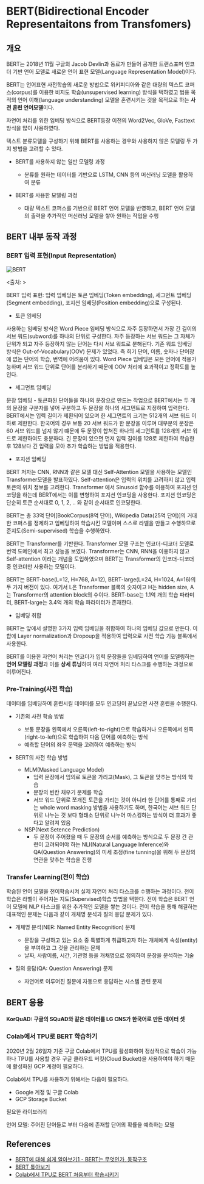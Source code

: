 # BERT(Bidirectional Encoder Representaitons from Transfomers)

## 개요

BERT는 2018년 11월 구글의 Jacob Devlin과 동료가 만들어 공개한 트랜스포머 인코더 기반 언어 모델로 새로운 언어 표현 모델(Language Representation Model)이다.


BERT는 언어표현 사전학습의 새로운 방법으로 위키피디아와 같은 대량의 텍스트 코퍼스(corpus)를 이용한 비지도 학습(unsupervised learning) 방식을 택하였고 범용 목적의 언어 이해(language understanding) 모델을 혼련시키는 것을 목적으로 하는 **사전 훈련 언어모델**이다.

자연어 처리를 위한 임베딩 방식으로 BERT등장 이전의 Word2Vec, GloVe, Fasttext 방식을 많이 사용하였다. 

텍스트 분류모델을 구성하기 위해 BERT를 사용하는 경우와 사용하지 않은 모델링 두 가지 방법을 고려할 수 있다.

* BERT를 사용하지 않는 일반 모델링 과정
  - 분류를 원하는 데이터를 기반으로 LSTM, CNN 등의 머신러닝 모델을 활용하여 분류

* BERT를 사용한 모델링 과정
  - 대량 텍스트 코퍼스를 기반으로 BERT 언어 모델을 반영하고, BERT 언어 모델의 출력을 추가적인 머신러닝 모델을 쌓아 원하는 작업을 수행 

## BERT 내부 동작 과정 

### BERT 입력 표현(Input Representation)

![BERT](https://blog.kakaocdn.net/dn/bABsUL/btqzmTU7OLm/YwK6JLhNfTYvxkiFzkfkCK/img.png)

<출처: >

 BERT 입력 표현: 입력 임베딩은 토큰 임베딩(Token embedding), 세그먼트 임베딩(Segment embedding), 포지션 임베딩(Position embedding)으로 구성된다.

* 토큰 임베딩 

사용하는 임베딩 방식은 Word Piece 임베딩 방식으로 자주 등장하면서 가장 긴 길이의 서브 워드(subword)를 하나의 단위로 구성한다. 자주 등장하는 서브 워드는 그 자체가 단위가 되고 자주 등장하지 않는 단어는 다시 서브 워드로 분해된다. 기존 워드 임베딩 방식은 Out-of-Vocabulary(OOV) 문제가 있었다. 즉 희기 단어, 이름, 숫자나 단어장에 없는 단어의 학습, 번역에 어려움이 있다. 
Word Piece 임베딩은 모든 언어에 적용가능하며 서브 워드 단위로 단어를 분리하기 때문에 OOV 처리에
효과적이고 정확도를 높인다. 

* 세그먼트 임베딩

문장 임베딩 - 토큰화된 단어들을 하나의 문장으로 만드는 작업으로 BERT에서는 두 개의 문장을 구분자를 넣어 구분하고 두 문장을 하나의 세그먼트로 지정하여 입력한다.
BERT에서는 입력 길이가 제횐되어 있으며 한 세그먼트의 크기는 512개의 서브 워드 이하로 제한한다.
한국어의 경우 보통 20 서브 워드가 한 문장을 이루며 대부분의 문장은 60 서브 워드를 넘지 않기 떄문에 두 문장이 합쳐진 하나의 세그먼트를 128개의 서브 워드로 제한하여도 충분하다. 
긴 문장이 있으면 먼저 입력 길이를 128로 제한하여 학습한 후 128보다 긴 입력을 모아 추가 학습하는 방법을 적용한다. 

* 포지션 임베딩 

BERT 저자는 CNN, RNN과 같은 모델 대신 Self-Attention 모델을 사용하는 모델인 Transformer모델을 발표하였다.
Self-attention은 입력의 위치를 고려하지 않고 입력 토큰의 위치 정보를 고려한다. 
Transformer 에서 Sinusoid 함수를 이용하여 포지션 인코딩을 하는데 BERT에서는 이를 변형하여 포지션 인코딩을 사용한다. 
포지션 인코딩은 단순히 토큰 순서대로 0, 1, 2, .. 와 같이 순서대로 인코딩한다. 


BERT는 총 33억 단어[BookCorpus(8억 단어), Wikipedia Data(25억 단어)]의 거대한 코퍼스를 정제하고 임베딩하여 학습시킨 모델이며 스스로 라벨을 만들고 수행하므로 준지도(Semi-supervised) 학습을 수행하였다. 

BERT는 Transformer를 기반한다. Transformer 모델 구조는 인코더-디코더 모델로 번역 도메인에서 최고 성능을 보였다. Transformer는 CNN, RNN을 이용하지 않고 Self-attention 이라는 개념을 도입하였으며 BERT는 Transformer의 인코더-디코더 중 인코더만 사용하는 모델이다. 

BERT는 BERT-base(L=12, H=768, A=12), BERT-large(L=24, H=1024, A=16)의 두 가지 버전이 있다. 
여기서 L은 Transformer 블록의 숫자이고 H는 hidden size, A는 Transformer의 attention block의 수이다. 
BERT-base는 1.1억 개의 학습 파라미터, BERT-large는 3.4억 개의 학습 파라미터가 존재한다. 

* 임베딩 취합

BERT는 앞에서 설명한 3가지 입력 임베딩을 취합하여 하나의 임베딩 값으로 만든다. 이 합에 Layer normalization과 Dropoup을 적용하여 
입력으로 사전 학습 기능 블록에서 사용한다. 


BERT를 이용한 자연어 처리는 인코더가 입력 문장들을 임베딩하여 언어를 모델링하는 **언어 모델링 과정**과 이를 **상세 튜닝**하여 여러 자연어 처리 타스크를 수행하는 과정으로 이루어진다. 


### Pre-Training(사전 학습)

데이터를 임베딩하여 훈련시킬 데이터를 모두 인코딩이 끝났으면 사전 훈련을 수행한다. 

* 기존의 사전 학습 방법
  - 보통 문장을 왼쪽에서 오른쪽(left-to-right)으로 학습하거나 오른쪽에서 왼쪽(right-to-left)으로 학습하여 다음 단어를 예측하는 방식
  - 예측할 단어의 좌우 문맥을 고려하여 예측하는 방식

* BERT의 사전 학습 방법

  - MLM(Masked Language Model)
  	+ 입력 문장에서 임의로 토큰을 가리고(Mask), 그 토큰을 맞추는 방식의 학습
    + 문장의 빈칸 채우기 문제를 학습
    + 서브 워드 단위로 쪼개진 토큰을 가리는 것이 아니라 한 단어를 통째로 가리는 whole word masking 방법을 사용하기도 하며, 한국어는 서브 워드 단위로 나누는 것 보다 형태소 단위로 나누어 마스킹하는 방식이 더 효과가 좋다고 알려져 있음 
  - NSP(Next Setence Prediction)
  	+ 두 문장이 주어졌을 때 두 문장의 순서를 예측하는 방식으로 두 문장 간 관련이 고려되어야 하는 NLI(Natural Language Inference)와 QA(Question Answering)의 미세 조정(fine tunning)을 위해 두 문장의 연관을 맞추는 학습을 진행

### Transfer Learning(전이 학습)

학습된 언어 모델을 전이학습시켜 실제 자연어 처리 타스크를 수행하는 과정이다. 
전이 학습은 라벨이 주어지는 지도(Supervised)학습 방법을 택한다. 
전이 학습은 BERT 언어 모델에 NLP 타스크를 위한 추가적인 모델을 쌓는 것이다. 
전이 학습을 통해 해결하는 대표적인 문제는 다음과 같이 개체명 분석과 질의 응답 문제가 있다. 

* 개체명 분석(NER: Named Entity Recognition) 문제
  - 문장을 구성하고 있는 요소 중 특별하게 취급하고자 하는 개체에게 속성(entity)을 부여하고 그 것을 관리하는 문제 
  - 날짜, 사람이름, 시간, 기관명 등을 개채명으로 정의하여 문장을 분석하는 기술

* 질의 응답(QA: Question Answering) 문제
  - 자연어로 이루어진 질문에 자동으로 응답하는 시스템 관련 문제  


## BERT 응용 


















#### KorQuAD: 구글의 SQuAD와 같은 데이터를 LG CNS가 한국어로 만든 데이터 셋




### Colab에서 TPU로 BERT 학습하기

2020년 2월 26일자 기준 구글 Colab에서 TPU를 활성화하여 정상적으로 학습이 가능하나 TPU를 사용할 경우
구글 클라우드 버킷(Cloud Bucket)을 사용하여야 하기 때문에 활성화된 GCP 계정이 필요하다. 

Colab에서 TPU를 사용하기 위해서는 다음이 필요하다.

* Google 계정 및 구글 Colab
* GCP Storage Bucket

필요한 라이브러리










언어 모델: 주어진 단어들로 부터 다음에 존재할 단어의 확률을 예측하는 모델

## References

* [BERT에 대해 쉽게 알아보기1 - BERT는 무엇인가, 동작구조](https://ebbnflow.tistory.com/151)
* [BERT 톺아보기](http://docs.likejazz.com/bert/)
* [Colab에서 TPU로 BERT 처음부터 학습시키기](https://beomi.github.io/2020/02/26/Train-BERT-from-scratch-on-colab-TPU-Tensorflow-ver/)

